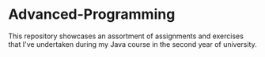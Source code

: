 # Advanced-Programming

This repository showcases an assortment of assignments and exercises that I've undertaken during my Java course in the second year of university.
 
